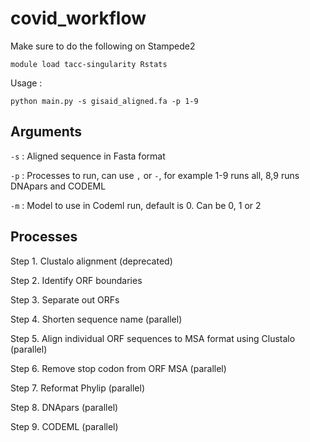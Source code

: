 # covid_workflow

Make sure to do the following on Stampede2

`module load tacc-singularity Rstats`

Usage :

`python main.py -s gisaid_aligned.fa -p 1-9`

## Arguments 

`-s` : Aligned sequence in Fasta format 

`-p` : Processes to run, can use `,` or `-`, for example 1-9 runs all, 8,9 runs DNApars and CODEML

`-m` : Model to use in Codeml run, default is 0. Can be 0, 1 or 2

## Processes 
Step 1. Clustalo alignment (deprecated)

Step 2. Identify ORF boundaries

Step 3. Separate out ORFs

Step 4. Shorten sequence name (parallel)

Step 5. Align individual ORF sequences to MSA format using Clustalo (parallel)

Step 6. Remove stop codon from ORF MSA (parallel)

Step 7. Reformat Phylip (parallel)

Step 8. DNApars (parallel)

Step 9. CODEML (parallel)
